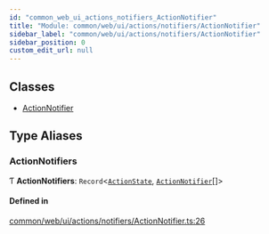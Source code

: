 ```yaml
---
id: "common_web_ui_actions_notifiers_ActionNotifier"
title: "Module: common/web/ui/actions/notifiers/ActionNotifier"
sidebar_label: "common/web/ui/actions/notifiers/ActionNotifier"
sidebar_position: 0
custom_edit_url: null
---
```


## Classes

- [ActionNotifier](../classes/common_web_ui_actions_notifiers_ActionNotifier.ActionNotifier.md)

## Type Aliases

### ActionNotifiers

Ƭ **ActionNotifiers**: `Record`<[`ActionState`](../enums/common_web_ui_actions_ActionBase.ActionState.md), [`ActionNotifier`](../classes/common_web_ui_actions_notifiers_ActionNotifier.ActionNotifier.md)[]\>

#### Defined in

[common/web/ui/actions/notifiers/ActionNotifier.ts:26](https://github.com/Soroush9978/rds-ng/blob/9a997cb/src/common/web/ui/actions/notifiers/ActionNotifier.ts#L26)
